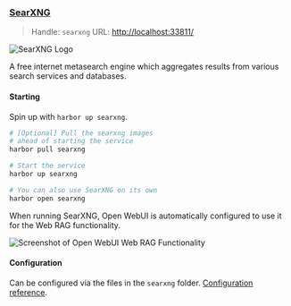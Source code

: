 ### [SearXNG](https://github.com/searxng/searxng)

> Handle: `searxng`
> URL: [http://localhost:33811/](http://localhost:33811/)

![SearXNG Logo](https://raw.githubusercontent.com/searxng/searxng/master/src/brand/searxng.svg)

A free internet metasearch engine which aggregates results from various search services and databases.

#### Starting

Spin up with `harbor up searxng`.

```bash
# [Optional] Pull the searxng images
# ahead of starting the service
harbor pull searxng

# Start the service
harbor up searxng

# You can also use SearXNG on its own
harbor open searxng
```

When running SearXNG, Open WebUI is automatically configured to use it for the Web RAG functionality.

![Screenshot of Open WebUI Web RAG Functionality](./seaxng-webrag.png)

#### Configuration

Can be configured via the files in the `searxng` folder. [Configuration reference](https://docs.searxng.org/user/configured_engines.html).
